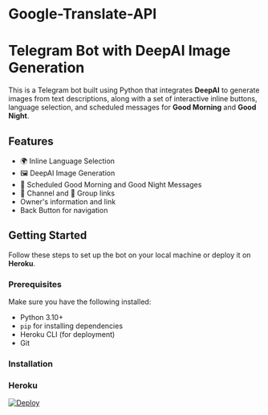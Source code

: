 # Google-Translate-API

# Telegram Bot with DeepAI Image Generation

This is a Telegram bot built using Python that integrates **DeepAI** to generate images from text descriptions, along with a set of interactive inline buttons, language selection, and scheduled messages for **Good Morning** and **Good Night**.

## Features

- 🌍 Inline Language Selection
- 🖼️ DeepAI Image Generation
- 📅 Scheduled Good Morning and Good Night Messages
- 📢 Channel and 💬 Group links
- Owner's information and link
- Back Button for navigation

## Getting Started

Follow these steps to set up the bot on your local machine or deploy it on **Heroku**.

### Prerequisites

Make sure you have the following installed:
- Python 3.10+
- `pip` for installing dependencies
- Heroku CLI (for deployment)
- Git

### Installation

### Heroku
[![Deploy](https://www.herokucdn.com/deploy/button.svg)](https://dashboard.heroku.com/new?template=https://github.com/TEAM-DLK/Google-Translate-API)

